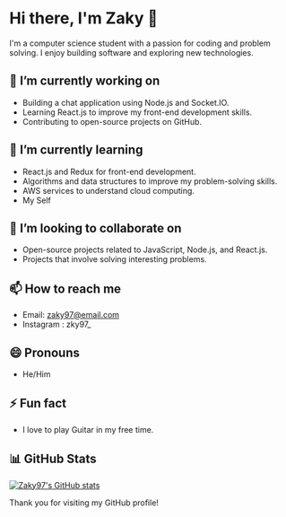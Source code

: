 # Hi there, I'm Zaky 👋

I'm a computer science student with a passion for coding and problem solving. I enjoy building software and exploring new technologies. 

## 🔭 I’m currently working on 

- Building a chat application using Node.js and Socket.IO.
- Learning React.js to improve my front-end development skills.
- Contributing to open-source projects on GitHub.

## 🌱 I’m currently learning 

- React.js and Redux for front-end development.
- Algorithms and data structures to improve my problem-solving skills.
- AWS services to understand cloud computing.
- My Self

## 👯 I’m looking to collaborate on 

- Open-source projects related to JavaScript, Node.js, and React.js.
- Projects that involve solving interesting problems.

## 📫 How to reach me 

- Email: [zaky97@email.com](mailto:zaky97@email.com)
- Instagram : zky97_

## 😄 Pronouns 

- He/Him

## ⚡ Fun fact 

- I love to play Guitar in my free time.

## 📊 GitHub Stats 

[![Zaky97's GitHub stats](https://github-readme-stats.vercel.app/api?username=Zaky97&show_icons=true&theme=radical)](https://github.com/Zaky97)

Thank you for visiting my GitHub profile!
